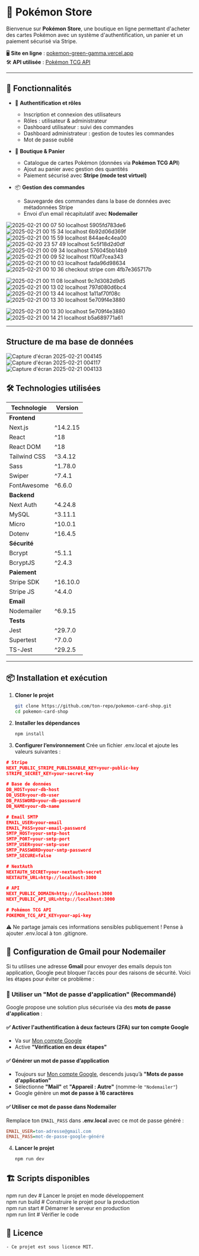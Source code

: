 # 🎴 Pokémon Store

Bienvenue sur **Pokémon Store**, une boutique en ligne permettant d'acheter des cartes Pokémon avec un système d'authentification, un panier et un paiement sécurisé via Stripe.

🖥️ **Site en ligne** : [pokemon-green-gamma.vercel.app](https://pokemon-green-gamma.vercel.app)  
🛠️ **API utilisée** : [Pokémon TCG API](https://docs.pokemontcg.io)

---

## 🚀 Fonctionnalités

- 🔐 **Authentification et rôles**  
  - Inscription et connexion des utilisateurs  
  - Rôles : utilisateur & administrateur  
  - Dashboard utilisateur : suivi des commandes  
  - Dashboard administrateur : gestion de toutes les commandes  
  - Mot de passe oublié  

- 🛒 **Boutique & Panier**  
  - Catalogue de cartes Pokémon (données via **Pokémon TCG API**)  
  - Ajout au panier avec gestion des quantités  
  - Paiement sécurisé avec **Stripe (mode test virtuel)**  

- 📦 **Gestion des commandes**  
  - Sauvegarde des commandes dans la base de données avec métadonnées Stripe  
  - Envoi d’un email récapitulatif avec **Nodemailer**  

![2025-02-21 00 07 50 localhost 5905fd783de6](https://github.com/user-attachments/assets/a7a9af50-197b-4299-8e92-77e2751d6d0a)
![2025-02-21 00 15 34 localhost 6b92d06d369f](https://github.com/user-attachments/assets/7e778e9c-93a5-4415-b44e-03633f15b151)
![2025-02-21 00 15 59 localhost 844ae4c4ea00](https://github.com/user-attachments/assets/3ba93c23-7492-46d1-845f-fdad784c2947)
![2025-02-20 23 57 49 localhost 5c5f18d2d0df](https://github.com/user-attachments/assets/9253925c-a5e6-425a-b9d5-0ddef407e83a)
![2025-02-21 00 09 34 localhost 576045bb14b9](https://github.com/user-attachments/assets/20cf45c2-777e-4fc9-aaf2-224ad6d3701d)
![2025-02-21 00 09 52 localhost f10af7cea343](https://github.com/user-attachments/assets/b5a0a70f-3742-4dab-9f1d-2b8ab691dbcf)
![2025-02-21 00 10 03 localhost fada96d98634](https://github.com/user-attachments/assets/29fa8b54-2b3b-47a8-bca4-5d20b89fc49c)
![2025-02-21 00 10 36 checkout stripe com 4fb7e365717b](https://github.com/user-attachments/assets/5ce9b648-9316-4c20-a60e-eceadc0f0542)

![2025-02-21 00 11 08 localhost 9c7d3082d9d5](https://github.com/user-attachments/assets/92793e3d-1539-4403-9a27-f73d8fc90347)
![2025-02-21 00 13 02 localhost 797d080d6bc4](https://github.com/user-attachments/assets/aaecaa30-0541-44d0-8e93-b2d0109a4a5b)
![2025-02-21 00 13 44 localhost 1a11af70f08c](https://github.com/user-attachments/assets/400db651-1435-4249-9491-62d92cb57d5a)
![2025-02-21 00 13 30 localhost 5e709f4e3880](https://github.com/user-attachments/assets/3137fa43-8a1d-45aa-8a7f-b1beb59ff6e8)

![2025-02-21 00 13 30 localhost 5e709f4e3880](https://github.com/user-attachments/assets/96684906-8f12-4923-8498-d02c21fef28b)
![2025-02-21 00 14 21 localhost b5a689771a61](https://github.com/user-attachments/assets/8cd12111-17b3-483f-b3a7-568b67dd29f3)

---
## Structure de ma base de données
![Capture d'écran 2025-02-21 004145](https://github.com/user-attachments/assets/74912aca-d2d8-43aa-aaf4-92d5d222a5f6)
![Capture d'écran 2025-02-21 004117](https://github.com/user-attachments/assets/8cfbc23e-f8e5-4a65-b12e-13bc6f4e8b33)
![Capture d'écran 2025-02-21 004133](https://github.com/user-attachments/assets/f74416b8-df76-44ab-840e-112ddf2f9eae)


## 🛠️ Technologies utilisées

| Technologie   | Version   |
|--------------|-----------|
| **Frontend** |           |
| Next.js      | ^14.2.15  |
| React        | ^18       |
| React DOM    | ^18       |
| Tailwind CSS | ^3.4.12   |
| Sass         | ^1.78.0   |
| Swiper       | ^7.4.1    |
| FontAwesome  | ^6.6.0    |
| **Backend**  |           |
| Next Auth    | ^4.24.8   |
| MySQL        | ^3.11.1   |
| Micro        | ^10.0.1   |
| Dotenv       | ^16.4.5   |
| **Sécurité** |           |
| Bcrypt       | ^5.1.1    |
| BcryptJS     | ^2.4.3    |
| **Paiement** |           |
| Stripe SDK   | ^16.10.0  |
| Stripe JS    | ^4.4.0    |
| **Email**    |           |
| Nodemailer   | ^6.9.15   |
| **Tests**    |           |
| Jest         | ^29.7.0   |
| Supertest    | ^7.0.0    |
| TS-Jest      | ^29.2.5   |

---

## 📦 Installation et exécution

1. **Cloner le projet**  
   ```sh
   git clone https://github.com/ton-repo/pokemon-card-shop.git
   cd pokemon-card-shop

2. **Installer les dépendances**
   ```sh
   npm install

3. **Configurer l’environnement**
    Crée un fichier .env.local et ajoute les valeurs suivantes :

```json
# Stripe
NEXT_PUBLIC_STRIPE_PUBLISHABLE_KEY=your-public-key
STRIPE_SECRET_KEY=your-secret-key

# Base de données
DB_HOST=your-db-host
DB_USER=your-db-user
DB_PASSWORD=your-db-password
DB_NAME=your-db-name

# Email SMTP
EMAIL_USER=your-email
EMAIL_PASS=your-email-password
SMTP_HOST=your-smtp-host
SMTP_PORT=your-smtp-port
SMTP_USER=your-smtp-user
SMTP_PASSWORD=your-smtp-password
SMTP_SECURE=false

# NextAuth
NEXTAUTH_SECRET=your-nextauth-secret
NEXTAUTH_URL=http://localhost:3000

# API
NEXT_PUBLIC_DOMAIN=http://localhost:3000
NEXT_PUBLIC_API_URL=http://localhost:3000

# Pokémon TCG API
POKEMON_TCG_API_KEY=your-api-key
```

⚠️ Ne partage jamais ces informations sensibles publiquement ! Pense à ajouter .env.local à ton .gitignore.

## 📧 Configuration de Gmail pour Nodemailer

Si tu utilises une adresse **Gmail** pour envoyer des emails depuis ton application, Google peut bloquer l’accès pour des raisons de sécurité. Voici les étapes pour éviter ce problème :

### 🔹 Utiliser un "Mot de passe d'application" (Recommandé)
Google propose une solution plus sécurisée via des **mots de passe d'application** :

#### ✅ Activer l'authentification à deux facteurs (2FA) sur ton compte Google  
- Va sur [Mon compte Google](https://myaccount.google.com/security)  
- Active **"Vérification en deux étapes"**  

#### ✅ Générer un mot de passe d’application  
- Toujours sur [Mon compte Google](https://myaccount.google.com/security), descends jusqu’à **"Mots de passe d'application"**  
- Sélectionne **"Mail"** et **"Appareil : Autre"** (nomme-le `"Nodemailer"`)  
- Google génère un **mot de passe à 16 caractères**  

#### ✅ Utiliser ce mot de passe dans Nodemailer  
Remplace ton `EMAIL_PASS` dans **.env.local** avec ce mot de passe généré :

```ini
EMAIL_USER=ton-adresse@gmail.com
EMAIL_PASS=mot-de-passe-google-généré
```
4. **Lancer le projet**
   ```sh
   npm run dev
   
## 🏗️ Scripts disponibles
   npm run dev     # Lancer le projet en mode développement  
   npm run build   # Construire le projet pour la production    
   npm run start   # Démarrer le serveur en production  
   npm run lint    # Vérifier le code   

## 📜 Licence
    - Ce projet est sous licence MIT.
